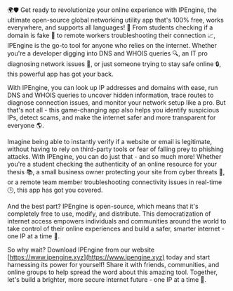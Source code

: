 🌍🛡️ Get ready to revolutionize your online experience with IPEngine, the ultimate open-source global networking utility app that's 100% free, works everywhere, and supports all languages! 📲 From students checking if a domain is fake 💸 to remote workers troubleshooting their connection 📈, IPEngine is the go-to tool for anyone who relies on the internet. Whether you're a developer digging into DNS and WHOIS queries 🔍, an IT pro diagnosing network issues 🚀, or just someone trying to stay safe online 🔒, this powerful app has got your back.

With IPEngine, you can look up IP addresses and domains with ease, run DNS and WHOIS queries to uncover hidden information, trace routes to diagnose connection issues, and monitor your network setup like a pro. But that's not all - this game-changing app also helps you identify suspicious IPs, detect scams, and make the internet safer and more transparent for everyone 🌎.

Imagine being able to instantly verify if a website or email is legitimate, without having to rely on third-party tools or fear of falling prey to phishing attacks. With IPEngine, you can do just that - and so much more! Whether you're a student checking the authenticity of an online resource for your thesis 📚, a small business owner protecting your site from cyber threats 💼, or a remote team member troubleshooting connectivity issues in real-time 🕒, this app has got you covered.

And the best part? IPEngine is open-source, which means that it's completely free to use, modify, and distribute. This democratization of internet access empowers individuals and communities around the world to take control of their online experiences and build a safer, smarter internet - one IP at a time 🔧.

So why wait? Download IPEngine from our website [https://www.ipengine.xyz](https://www.ipengine.xyz) today and start harnessing its power for yourself! Share it with friends, communities, and online groups to help spread the word about this amazing tool. Together, let's build a brighter, more secure internet future - one IP at a time 💪.